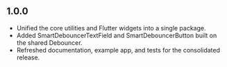 ## 1.0.0

- Unified the core utilities and Flutter widgets into a single package.
- Added SmartDebouncerTextField and SmartDebouncerButton built on the shared Debouncer.
- Refreshed documentation, example app, and tests for the consolidated release.
